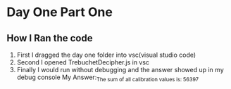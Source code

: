 # Day One Part One 
## How I Ran the code
1. First I dragged the day one folder into vsc(visual studio code) 
1. Second I opened TrebuchetDecipher.js in vsc 
3. Finally I would run without debugging and the answer showed up in my debug console
My Answer:<sub>The sum of all calibration values is: 56397</sub>
